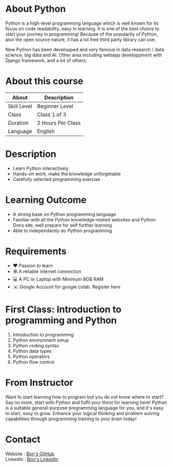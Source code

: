 # About Python

Python is a high-level programming language which is well known for its focus on code readability, easy in learning. It is one of the best choice to start your journey in programming! Because of the popularity of Python, also the open source nature, it has a lot free third party library can use.

Now Python has been developped and very famous in data research / data science, big data and AI. Other area including webapp developpment with Django framework, and a lot of others.

# About this course

| About	     | Description      |
|------------|------------------|
|Skill Level | Beginner Level   |
|Class       | Class 1 of 3     |
|Duration	 | 2 Hours Per Class|
|Language	 | English          |

# Description

- Learn Python interactively
- Hands-on work, make the knowledge unforgetable
- Carefully selected programming exercise

# Learning Outcome

- A strong base on Python programming language
- Familiar with all the Python knowledge related websites and Python Docs site, well prepare for self further learning
- Able to independantly do Python programming

# Requirements

- ❤️ Passion to learn
- 🕸️ A reliable internet connection
- 💻 A PC or Laptop with Minimum 8GB RAM
- ✉️ Google Account for google colab. Register here

# First Class: Introduction to programming and Python

1. Introduction to programming
2. Python environment setup
3. Python coding syntax
4. Python data types
5. Python operators
6. Python flow control

# From Instructor

Want to start learning how to program but you do not know where to start? Say no more, start with Python and fulfil your thirst for learning here! Python is a suitable general-purpose programming language for you, and it's easy to start, easy to grow. Enhance your logical thinking and problem solving capabilities through programming training to your brain today!

# Contact

Website : [Bon's GitHub](https://github.com/bon-netizen/)  
LinkedIn : [Bon's LinkedIn](https://www.linkedin.com/in/bon-lee-699a8a213/)  
